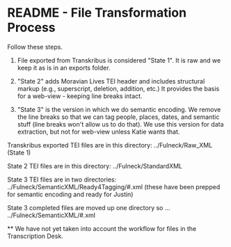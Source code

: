 # README - File Transformation Process

Follow these steps.

1) File exported from Transkribus is considered "State 1". It is raw and we keep it as is in an exports folder.

2) "State 2" adds Moravian Lives TEI header and includes structural markup (e.g., superscript, deletion, addition, etc.) It provides the basis for a web-view - keeping line breaks intact.

3) "State 3" is the version in which we do semantic encoding. We remove the line breaks so that we can tag people, places, dates, and semantic stuff (line breaks won't allow us to do that). We use this version for data extraction, but not for web-view unless Katie wants that.

Transkribus exported TEI files are in this directory:
../Fulneck/Raw_XML (State 1)

State 2 TEI files are in this directory:
../Fulneck/StandardXML 

State 3 TEI files are in two directories:
../Fulneck/SemanticXML/Ready4Tagging/#.xml
(these have been prepped for semantic encoding and ready for Justin)

State 3 completed files are moved up one directory so ...
../Fulneck/SemanticXML/#.xml


** We have not yet taken into account the workflow for files in the Transcription Desk. 
